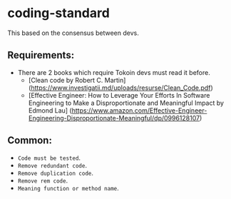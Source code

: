 # coding-standard

This based on the consensus between devs.

## Requirements:

- There are 2 books which require Tokoin devs must read it before.
    + [Clean code by Robert C. Martin] (https://www.investigatii.md/uploads/resurse/Clean_Code.pdf)
    + [Effective Engineer: How to Leverage Your Efforts In Software Engineering to Make a Disproportionate and Meaningful Impact by Edmond Lau] (https://www.amazon.com/Effective-Engineer-Engineering-Disproportionate-Meaningful/dp/0996128107)

## Common:

- `Code must be tested`. 
- `Remove redundant code`.
- `Remove duplication code`.
- `Remove rem code`.
- `Meaning function or method name`.
